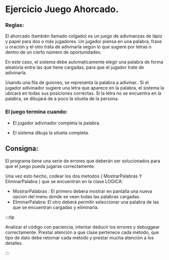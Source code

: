  
# Ejercicio Juego Ahorcado.

### Reglas:

El ahorcado (también llamado colgado) es un juego de adivinanzas de lápiz y papel para dos o más jugadores. Un jugador piensa en una palabra, frase u oración y el otro trata de adivinarla según lo que sugiere por letras o dentro de un cierto número de oportunidades.

En este caso, el sistema debe automaticamente elegir una palabra de forma aleatoria entre las que tiene cargadas, para que el jugador trate de adivinarla.

Usando una fila de guiones, se representa la palabra a adivinar.. Si el jugador adivinador sugiere una letra que aparece en la palabra, el sistema la ubicará en todas sus posiciones correctas.
 Si la letra no se encuentra en la palabra, se dibujará de a poco la silueta de la persona. 
 
### El juego termina cuando:

  - El jugador adivinador completa la palabra.

  - El sistema dibuja la silueta completa.


## Consigna:

El programa tiene una serie de errores que deberán ser solucionados para que el juego pueda jugarse correctamente.

Una vez esto hecho, codear los dos metodos ( MostrarPalabras Y EliminarPalabra ) que se encuentran en la clase LOGICA:

- MostrarPalabras : El primero debera mostrar en pantalla una nueva opcion del menu donde se vean todas las palabras cargadas. 
- EliminarPalabra:  El otro deberá permitir seleccionar una palabra de las que se encuentran cargadas y  eliminarla. 

:::tip

Analizar el código con paciencia, intentar deducir los errores y debuggear correctamente. Prestar atención a que clase pertenece cada método, que tipo de dato debe retornar cada método y prestar mucha atención a los detalles.

:::
